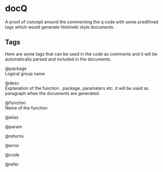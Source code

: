 # docQ
A proof of concept around the commenting the q code with some predifined tags which would generate html/wiki style documents.

## Tags

Here are some tags that can be used in the code as comments and it will be automatically parsed and included in the documents.

@package\
Logical group name 

@desc\
Explanation of the function , package, paramaters etc. it will be used as paragraph when the documents are generated.

@function\
Name of the function 

@alias

@param

@returns

@error

@code

@refer




